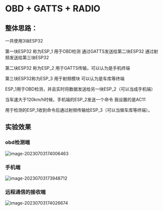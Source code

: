 # OBD + GATTS + RADIO

## 整体思路：

一共使用3块ESP32

第一块ESP32 称为ESP_1  用于OBD检测 通过GATTS发送给第二块ESP32 通过射频发送给第三块ESP32

第二块ESP32 称为ESP_2  用于GATTS传输，可以认为是手机终端

第三块ESP32称为ESP_3 用于射频模块  可以认为是车库等终端



ESP_1用于OBD检测，并且实时将数据发送给另一块ESP_2（可以当成手机端）

当车速大于120km/h时候，手机端的ESP_2发送一个命令 我设置的是AC11

用于检测的ESP_1收到命令后通过射频传输给ESP_3（可以当做车库等终端）。



## 实验效果



### obd检测端

![image-20230703174006463](https://image-1302263000.cos.ap-nanjing.myqcloud.com/img/image-20230703174006463.png)

### 手机端

![image-20230703173948712](https://image-1302263000.cos.ap-nanjing.myqcloud.com/img/image-20230703173948712.png)

### 



### 远程通信的接收端

![image-20230703174026674](https://image-1302263000.cos.ap-nanjing.myqcloud.com/img/image-20230703174026674.png)